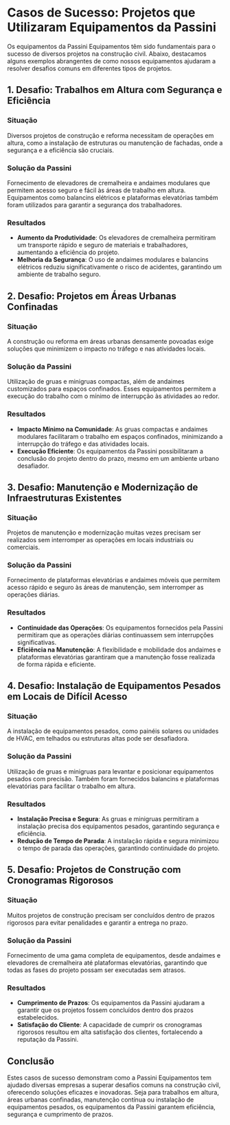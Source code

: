 # Casos de Sucesso: Projetos que Utilizaram Equipamentos da Passini

Os equipamentos da Passini Equipamentos têm sido fundamentais para o sucesso de diversos projetos na construção civil. Abaixo, destacamos alguns exemplos abrangentes de como nossos equipamentos ajudaram a resolver desafios comuns em diferentes tipos de projetos.

## 1. Desafio: Trabalhos em Altura com Segurança e Eficiência

### Situação
Diversos projetos de construção e reforma necessitam de operações em altura, como a instalação de estruturas ou manutenção de fachadas, onde a segurança e a eficiência são cruciais.

### Solução da Passini
Fornecimento de elevadores de cremalheira e andaimes modulares que permitem acesso seguro e fácil às áreas de trabalho em altura. Equipamentos como balancins elétricos e plataformas elevatórias também foram utilizados para garantir a segurança dos trabalhadores.

### Resultados
- **Aumento da Produtividade**: Os elevadores de cremalheira permitiram um transporte rápido e seguro de materiais e trabalhadores, aumentando a eficiência do projeto.
- **Melhoria da Segurança**: O uso de andaimes modulares e balancins elétricos reduziu significativamente o risco de acidentes, garantindo um ambiente de trabalho seguro.

## 2. Desafio: Projetos em Áreas Urbanas Confinadas

### Situação
A construção ou reforma em áreas urbanas densamente povoadas exige soluções que minimizem o impacto no tráfego e nas atividades locais.

### Solução da Passini
Utilização de gruas e minigruas compactas, além de andaimes customizados para espaços confinados. Esses equipamentos permitem a execução do trabalho com o mínimo de interrupção às atividades ao redor.

### Resultados
- **Impacto Mínimo na Comunidade**: As gruas compactas e andaimes modulares facilitaram o trabalho em espaços confinados, minimizando a interrupção do tráfego e das atividades locais.
- **Execução Eficiente**: Os equipamentos da Passini possibilitaram a conclusão do projeto dentro do prazo, mesmo em um ambiente urbano desafiador.

## 3. Desafio: Manutenção e Modernização de Infraestruturas Existentes

### Situação
Projetos de manutenção e modernização muitas vezes precisam ser realizados sem interromper as operações em locais industriais ou comerciais.

### Solução da Passini
Fornecimento de plataformas elevatórias e andaimes móveis que permitem acesso rápido e seguro às áreas de manutenção, sem interromper as operações diárias.

### Resultados
- **Continuidade das Operações**: Os equipamentos fornecidos pela Passini permitiram que as operações diárias continuassem sem interrupções significativas.
- **Eficiência na Manutenção**: A flexibilidade e mobilidade dos andaimes e plataformas elevatórias garantiram que a manutenção fosse realizada de forma rápida e eficiente.

## 4. Desafio: Instalação de Equipamentos Pesados em Locais de Difícil Acesso

### Situação
A instalação de equipamentos pesados, como painéis solares ou unidades de HVAC, em telhados ou estruturas altas pode ser desafiadora.

### Solução da Passini
Utilização de gruas e minigruas para levantar e posicionar equipamentos pesados com precisão. Também foram fornecidos balancins e plataformas elevatórias para facilitar o trabalho em altura.

### Resultados
- **Instalação Precisa e Segura**: As gruas e minigruas permitiram a instalação precisa dos equipamentos pesados, garantindo segurança e eficiência.
- **Redução de Tempo de Parada**: A instalação rápida e segura minimizou o tempo de parada das operações, garantindo continuidade do projeto.

## 5. Desafio: Projetos de Construção com Cronogramas Rigorosos

### Situação
Muitos projetos de construção precisam ser concluídos dentro de prazos rigorosos para evitar penalidades e garantir a entrega no prazo.

### Solução da Passini
Fornecimento de uma gama completa de equipamentos, desde andaimes e elevadores de cremalheira até plataformas elevatórias, garantindo que todas as fases do projeto possam ser executadas sem atrasos.

### Resultados
- **Cumprimento de Prazos**: Os equipamentos da Passini ajudaram a garantir que os projetos fossem concluídos dentro dos prazos estabelecidos.
- **Satisfação do Cliente**: A capacidade de cumprir os cronogramas rigorosos resultou em alta satisfação dos clientes, fortalecendo a reputação da Passini.

## Conclusão

Estes casos de sucesso demonstram como a Passini Equipamentos tem ajudado diversas empresas a superar desafios comuns na construção civil, oferecendo soluções eficazes e inovadoras. Seja para trabalhos em altura, áreas urbanas confinadas, manutenção contínua ou instalação de equipamentos pesados, os equipamentos da Passini garantem eficiência, segurança e cumprimento de prazos.